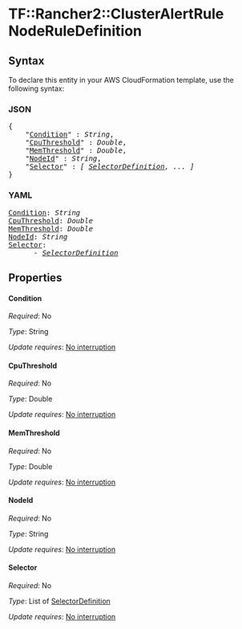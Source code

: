 # TF::Rancher2::ClusterAlertRule NodeRuleDefinition

## Syntax

To declare this entity in your AWS CloudFormation template, use the following syntax:

### JSON

<pre>
{
    "<a href="#condition" title="Condition">Condition</a>" : <i>String</i>,
    "<a href="#cputhreshold" title="CpuThreshold">CpuThreshold</a>" : <i>Double</i>,
    "<a href="#memthreshold" title="MemThreshold">MemThreshold</a>" : <i>Double</i>,
    "<a href="#nodeid" title="NodeId">NodeId</a>" : <i>String</i>,
    "<a href="#selector" title="Selector">Selector</a>" : <i>[ <a href="selectordefinition.md">SelectorDefinition</a>, ... ]</i>
}
</pre>

### YAML

<pre>
<a href="#condition" title="Condition">Condition</a>: <i>String</i>
<a href="#cputhreshold" title="CpuThreshold">CpuThreshold</a>: <i>Double</i>
<a href="#memthreshold" title="MemThreshold">MemThreshold</a>: <i>Double</i>
<a href="#nodeid" title="NodeId">NodeId</a>: <i>String</i>
<a href="#selector" title="Selector">Selector</a>: <i>
      - <a href="selectordefinition.md">SelectorDefinition</a></i>
</pre>

## Properties

#### Condition

_Required_: No

_Type_: String

_Update requires_: [No interruption](https://docs.aws.amazon.com/AWSCloudFormation/latest/UserGuide/using-cfn-updating-stacks-update-behaviors.html#update-no-interrupt)

#### CpuThreshold

_Required_: No

_Type_: Double

_Update requires_: [No interruption](https://docs.aws.amazon.com/AWSCloudFormation/latest/UserGuide/using-cfn-updating-stacks-update-behaviors.html#update-no-interrupt)

#### MemThreshold

_Required_: No

_Type_: Double

_Update requires_: [No interruption](https://docs.aws.amazon.com/AWSCloudFormation/latest/UserGuide/using-cfn-updating-stacks-update-behaviors.html#update-no-interrupt)

#### NodeId

_Required_: No

_Type_: String

_Update requires_: [No interruption](https://docs.aws.amazon.com/AWSCloudFormation/latest/UserGuide/using-cfn-updating-stacks-update-behaviors.html#update-no-interrupt)

#### Selector

_Required_: No

_Type_: List of <a href="selectordefinition.md">SelectorDefinition</a>

_Update requires_: [No interruption](https://docs.aws.amazon.com/AWSCloudFormation/latest/UserGuide/using-cfn-updating-stacks-update-behaviors.html#update-no-interrupt)

